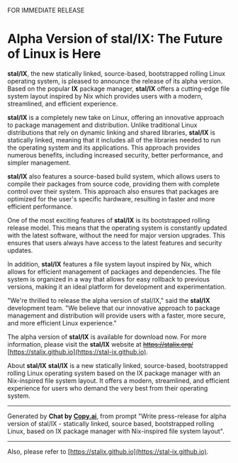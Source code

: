 FOR IMMEDIATE RELEASE

# Alpha Version of stal/IX: The Future of Linux is Here

**stal/IX**, the new statically linked, source-based, bootstrapped rolling Linux operating system, is pleased to announce the release of its alpha version. Based on the popular **IX** package manager, **stal/IX** offers a cutting-edge file system layout inspired by Nix which provides users with a modern, streamlined, and efficient experience.

**stal/IX** is a completely new take on Linux, offering an innovative approach to package management and distribution. Unlike traditional Linux distributions that rely on dynamic linking and shared libraries, **stal/IX** is statically linked, meaning that it includes all of the libraries needed to run the operating system and its applications. This approach provides numerous benefits, including increased security, better performance, and simpler management.

**stal/IX** also features a source-based build system, which allows users to compile their packages from source code, providing them with complete control over their system. This approach also ensures that packages are optimized for the user's specific hardware, resulting in faster and more efficient performance.

One of the most exciting features of **stal/IX** is its bootstrapped rolling release model. This means that the operating system is constantly updated with the latest software, without the need for major version upgrades. This ensures that users always have access to the latest features and security updates.

In addition, **stal/IX** features a file system layout inspired by Nix, which allows for efficient management of packages and dependencies. The file system is organized in a way that allows for easy rollback to previous versions, making it an ideal platform for development and experimentation.

"We're thrilled to release the alpha version of stal/IX," said the **stal/IX** development team. "We believe that our innovative approach to package management and distribution will provide users with a faster, more secure, and more efficient Linux experience."

The alpha version of **stal/IX** is available for download now. For more information, please visit the **stal/IX** website at ~~https://stalix.org/~~ [https://stalix.github.io](https://stal-ix.github.io).

About **stal/IX**
**stal/IX** is a new statically linked, source-based, bootstrapped rolling Linux operating system based on the IX package manager with an Nix-inspired file system layout. It offers a modern, streamlined, and efficient experience for users who demand the very best from their operating system.

- - -

Generated by **Chat by [Copy.ai](https://app.copy.ai)**, from prompt "Write press-release for alpha version of stal/IX - statically linked, source based, bootstrapped rolling Linux, based on IX package manager with Nix-inspired file system layout".

- - -

Also, please refer to [https://stalix.github.io](https://stal-ix.github.io).
